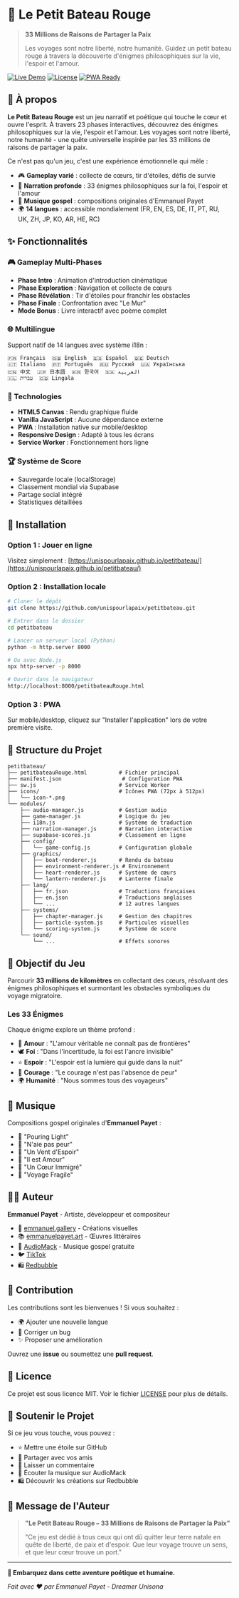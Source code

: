 # 🚣 Le Petit Bateau Rouge

> **33 Millions de Raisons de Partager la Paix**
> 
> Les voyages sont notre liberté, notre humanité. Guidez un petit bateau rouge à travers la découverte d'énigmes philosophiques sur la vie, l'espoir et l'amour.

[![Live Demo](https://img.shields.io/badge/demo-live-brightgreen)](https://unispourlapaix.github.io/petitbateau/)
[![License](https://img.shields.io/badge/license-MIT-blue.svg)](LICENSE)
[![PWA Ready](https://img.shields.io/badge/PWA-ready-orange.svg)](manifest.json)

## 🌊 À propos

**Le Petit Bateau Rouge** est un jeu narratif et poétique qui touche le cœur et ouvre l'esprit. À travers 23 phases interactives, découvrez des énigmes philosophiques sur la vie, l'espoir et l'amour. Les voyages sont notre liberté, notre humanité - une quête universelle inspirée par les 33 millions de raisons de partager la paix.

Ce n'est pas qu'un jeu, c'est une expérience émotionnelle qui mêle :
- 🎮 **Gameplay varié** : collecte de cœurs, tir d'étoiles, défis de survie
- 📖 **Narration profonde** : 33 énigmes philosophiques sur la foi, l'espoir et l'amour
- 🎵 **Musique gospel** : compositions originales d'Emmanuel Payet
- 🌍 **14 langues** : accessible mondialement (FR, EN, ES, DE, IT, PT, RU, UK, ZH, JP, KO, AR, HE, RC)

## ✨ Fonctionnalités

### 🎮 Gameplay Multi-Phases
- **Phase Intro** : Animation d'introduction cinématique
- **Phase Exploration** : Navigation et collecte de cœurs
- **Phase Révélation** : Tir d'étoiles pour franchir les obstacles
- **Phase Finale** : Confrontation avec "Le Mur"
- **Mode Bonus** : Livre interactif avec poème complet

### 🌐 Multilingue
Support natif de 14 langues avec système i18n :
```
🇫🇷 Français  🇬🇧 English  🇪🇸 Español  🇩🇪 Deutsch
🇮🇹 Italiano  🇵🇹 Português  🇷🇺 Русский  🇺🇦 Українська
🇨🇳 中文  🇯🇵 日本語  🇰🇷 한국어  🇸🇦 العربية
🇮🇱 עברית  🇨🇩 Lingala
```

### 🎨 Technologies
- **HTML5 Canvas** : Rendu graphique fluide
- **Vanilla JavaScript** : Aucune dépendance externe
- **PWA** : Installation native sur mobile/desktop
- **Responsive Design** : Adapté à tous les écrans
- **Service Worker** : Fonctionnement hors ligne

### 🏆 Système de Score
- Sauvegarde locale (localStorage)
- Classement mondial via Supabase
- Partage social intégré
- Statistiques détaillées

## 🚀 Installation

### Option 1 : Jouer en ligne
Visitez simplement : [https://unispourlapaix.github.io/petitbateau/](https://unispourlapaix.github.io/petitbateau/)

### Option 2 : Installation locale

```bash
# Cloner le dépôt
git clone https://github.com/unispourlapaix/petitbateau.git

# Entrer dans le dossier
cd petitbateau

# Lancer un serveur local (Python)
python -m http.server 8000

# Ou avec Node.js
npx http-server -p 8000

# Ouvrir dans le navigateur
http://localhost:8000/petitbateauRouge.html
```

### Option 3 : PWA
Sur mobile/desktop, cliquez sur "Installer l'application" lors de votre première visite.

## 📂 Structure du Projet

```
petitbateau/
├── petitbateauRouge.html          # Fichier principal
├── manifest.json                   # Configuration PWA
├── sw.js                          # Service Worker
├── icons/                         # Icônes PWA (72px à 512px)
│   └── icon-*.png
└── modules/
    ├── audio-manager.js           # Gestion audio
    ├── game-manager.js            # Logique du jeu
    ├── i18n.js                    # Système de traduction
    ├── narration-manager.js       # Narration interactive
    ├── supabase-scores.js         # Classement en ligne
    ├── config/
    │   └── game-config.js         # Configuration globale
    ├── graphics/
    │   ├── boat-renderer.js       # Rendu du bateau
    │   ├── environment-renderer.js # Environnement
    │   ├── heart-renderer.js      # Système de cœurs
    │   └── lantern-renderer.js    # Lanterne finale
    ├── lang/
    │   ├── fr.json                # Traductions françaises
    │   ├── en.json                # Traductions anglaises
    │   └── ...                    # 12 autres langues
    ├── systems/
    │   ├── chapter-manager.js     # Gestion des chapitres
    │   ├── particle-system.js     # Particules visuelles
    │   └── scoring-system.js      # Système de score
    └── sound/
        └── ...                    # Effets sonores
```

## 🎯 Objectif du Jeu

Parcourir **33 millions de kilomètres** en collectant des cœurs, résolvant des énigmes philosophiques et surmontant les obstacles symboliques du voyage migratoire.

### Les 33 Énigmes

Chaque énigme explore un thème profond :
- 💖 **Amour** : "L'amour véritable ne connaît pas de frontières"
- 🕊️ **Foi** : "Dans l'incertitude, la foi est l'ancre invisible"
- ⭐ **Espoir** : "L'espoir est la lumière qui guide dans la nuit"
- 🌊 **Courage** : "Le courage n'est pas l'absence de peur"
- 🌍 **Humanité** : "Nous sommes tous des voyageurs"

## 🎵 Musique

Compositions gospel originales d'**Emmanuel Payet** :
- 🎼 "Pouring Light"
- 🎼 "N'aie pas peur"
- 🎼 "Un Vent d'Espoir"
- 🎼 "Il est Amour"
- 🎼 "Un Cœur Immigré"
- 🎼 "Voyage Fragile"

## 👨‍🎨 Auteur

**Emmanuel Payet** - Artiste, développeur et compositeur

- 🎨 [emmanuel.gallery](https://emmanuel.gallery) - Créations visuelles
- 📚 [emmanuelpayet.art](https://emmanuelpayet.art) - Œuvres littéraires
- 🎵 [AudioMack](https://audiomack.com/emmanuelpayet888) - Musique gospel gratuite
- 🐦 [TikTok](https://www.tiktok.com/@emmanuelpayet888)
- 🛍️ [Redbubble](https://www.redbubble.com/fr/people/DreamerUnisona/shop)

## 🤝 Contribution

Les contributions sont les bienvenues ! Si vous souhaitez :
- 🌍 Ajouter une nouvelle langue
- 🐛 Corriger un bug
- ✨ Proposer une amélioration

Ouvrez une **issue** ou soumettez une **pull request**.

## 📜 Licence

Ce projet est sous licence MIT. Voir le fichier [LICENSE](LICENSE) pour plus de détails.

## 💝 Soutenir le Projet

Si ce jeu vous touche, vous pouvez :
- ⭐ Mettre une étoile sur GitHub
- 🔄 Partager avec vos amis
- 💬 Laisser un commentaire
- 🎵 Écouter la musique sur AudioMack
- 🛍️ Découvrir les créations sur Redbubble

## 🌟 Message de l'Auteur

> **"Le Petit Bateau Rouge – 33 Millions de Raisons de Partager la Paix"**
>
> "Ce jeu est dédié à tous ceux qui ont dû quitter leur terre natale en quête de liberté, de paix et d'espoir. Que leur voyage trouve un sens, et que leur cœur trouve un port."

---

**🚣 Embarquez dans cette aventure poétique et humaine.**

*Fait avec ❤️ par Emmanuel Payet - Dreamer Unisona*
